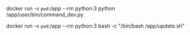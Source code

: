 


docker run -v `pwd`:/app --rm python:3 python /app/user/bin/command_dev.py


docker run -v `pwd`:/app --rm python:3 bash -c "/bin/bash /app/update.sh"


